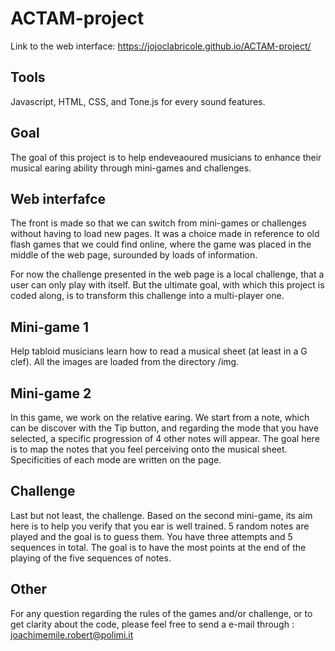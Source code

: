 # ACTAM-project

Link to the web interface: https://jojoclabricole.github.io/ACTAM-project/

## Tools 
Javascript, HTML, CSS, and Tone.js for every sound features. 

## Goal 

The goal of this project is to help endeveaoured musicians to enhance their musical earing ability through mini-games and challenges. 

## Web interfafce 

The front is made so that we can switch from mini-games or challenges without having to load new pages. It was a choice made in reference to old flash games that we could find online, where the game was placed in the middle of the web page, surounded by loads of information. 

For now the challenge presented in the web page is a local challenge, that a user can only play with itself. But the ultimate goal,  with which this project is coded along, is to transform this challenge into a multi-player one. 

## Mini-game 1 

Help tabloid musicians learn how to read a musical sheet (at least in a G clef). All the images are loaded from the directory /img. 

## Mini-game 2 

In this game, we work on the relative earing. We start from a note, which can be discover with the Tip button, and regarding the mode that you have selected, a specific progression of 4 other notes will appear. The goal here is to map the notes that you feel perceiving onto the musical sheet. Specificities of each mode are written on the page. 

## Challenge 

Last but not least, the challenge. Based on the second mini-game, its aim here is to help you verify that you ear is well trained. 5 random notes are played and the goal is to guess them. You have three attempts and 5 sequences in total. The goal is to have the most points at the end of the playing of the five sequences of notes. 

## Other 

For any question regarding the rules of the games and/or challenge, or to get clarity about the code, please feel free to send a e-mail through : joachimemile.robert@polimi.it 

